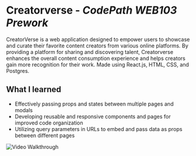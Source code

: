 # Creatorverse - *CodePath WEB103 Prework*
CreatorVerse is a web application designed to empower users to showcase and curate their favorite content creators from various online platforms.  By providing a platform for sharing and discovering talent, Creatorverse enhances the overall content consumption experience and helps creators gain more recognition for their work. Made using React.js, HTML, CSS, and Postgres.

## What I learned
- Effectively passing props and states between multiple pages and modals
- Developing reusable and responsive components and pages for improved code organization
- Utilizing query parameters in URLs to embed and pass data as props between different pages

<img src='https://github.com/mdeng376/Creatorverse/blob/main/creatorverse.gif' title='Video Walkthrough' width='' alt='Video Walkthrough' />


